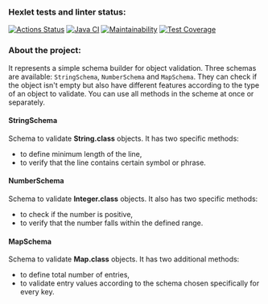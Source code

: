 ### Hexlet tests and linter status:
[![Actions Status](https://github.com/NastasiyaT/java-project-78/workflows/hexlet-check/badge.svg)](https://github.com/NastasiyaT/java-project-78/actions) [![Java CI](https://github.com/NastasiyaT/java-project-78/actions/workflows/java-ci-check.yml/badge.svg?branch=main)](https://github.com/NastasiyaT/java-project-78/actions/workflows/java-ci-check.yml) [![Maintainability](https://api.codeclimate.com/v1/badges/cf2f9fd9a847541c038c/maintainability)](https://codeclimate.com/github/NastasiyaT/java-project-78/maintainability) [![Test Coverage](https://api.codeclimate.com/v1/badges/cf2f9fd9a847541c038c/test_coverage)](https://codeclimate.com/github/NastasiyaT/java-project-78/test_coverage)

### About the project:
It represents a simple schema builder for object validation. Three schemas are available: `StringSchema`, `NumberSchema` and `MapSchema`. They can check if the object isn't empty but also have different features according to the type of an object to validate. You can use all methods in the scheme at once or separately.

#### StringSchema
Schema to validate **String.class** objects. It has two specific methods:
- to define minimum length of the line,
- to verify that the line contains certain symbol or phrase.

#### NumberSchema
Schema to validate **Integer.class** objects. It also has two specific methods:
- to check if the number is positive,
- to verify that the number falls within the defined range.

#### MapSchema
Schema to validate **Map.class** objects. It has two additional methods:
- to define total number of entries,
- to validate entry values according to the schema chosen specifically for every key.
